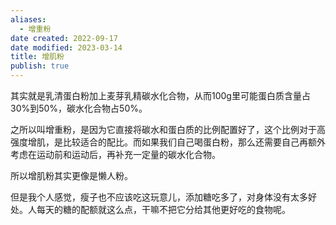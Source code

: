 ```yaml
---
aliases:
  - 增重粉
date created: 2022-09-17
date modified: 2023-03-14
title: 增肌粉
publish: true
---
```


其实就是乳清蛋白粉加上麦芽乳精碳水化合物，从而100g里可能蛋白质含量占30%到50%，碳水化合物占50%。

之所以叫增重粉，是因为它直接将碳水和蛋白质的比例配置好了，这个比例对于高强度增肌，是比较适合的配比。而如果我们自己喝蛋白粉，那么还需要自己再额外考虑在运动前和运动后，再补充一定量的碳水化合物。

所以增肌粉其实更像是懒人粉。

但是我个人感觉，瘦子也不应该吃这玩意儿，添加糖吃多了，对身体没有太多好处。人每天的糖的配额就这么点，干嘛不把它分给其他更好吃的食物呢。